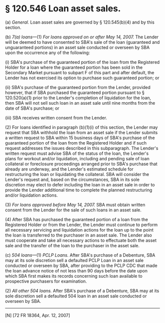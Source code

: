 # § 120.546   Loan asset sales.

(a) *General.* Loan asset sales are governed by § 120.545(b)(4) and by this section.


(b) *7(a) loans*—(1) *For loans approved on or after May 14, 2007.* The Lender will be deemed to have consented to SBA's sale of the loan (guaranteed and unguaranteed portions) in an asset sale conducted or overseen by SBA upon the occurrence any of the following:


(i) SBA's purchase of the guaranteed portion of the loan from the Registered Holder for a loan where the guaranteed portion has been sold in the Secondary Market pursuant to subpart F of this part and after default, the Lender has not exercised its option to purchase such guaranteed portion; or


(ii) SBA's purchase of the guaranteed portion from the Lender, provided however, that if SBA purchased the guaranteed portion pursuant to § 120.520(a)(1) prior to the Lender's completion of liquidation for the loan, then SBA will not sell such loan in an asset sale until nine months from the date of SBA's purchase; or


(iii) SBA receives written consent from the Lender.


(2) For loans identified in paragraph (b)(1)(i) of this section, the Lender may request that SBA withhold the loan from an asset sale if the Lender submits a written request to SBA within 15 business days of SBA's purchase of the guaranteed portion of the loan from the Registered Holder and if such request addresses the issues described in this subparagraph. The Lender's written request must advise SBA of the status of the loan, the Lender's plans for workout and/or liquidation, including and pending sale of loan collateral or foreclosure proceedings arranged prior to SBA's purchase that already are underway, and the Lender's estimated schedule for restructuring the loan or liquidating the collateral. SBA will consider the Lender's request and, based on the circumstances, SBA in its sole discretion may elect to defer including the loan in an asset sale in order to provide the Lender additional time to complete the planned restructuring and/or liquidation actions.


(3) *For loans approved before May 14, 2007.* SBA must obtain written consent from the Lender for the sale of such loans in an asset sale.


(4) After SBA has purchased the guaranteed portion of a loan from the Registered Holder or from the Lender, the Lender must continue to perform all necessary servicing and liquidation actions for the loan up to the point the loan is transferred to the purchaser in an asset sale. The Lender also must cooperate and take all necessary actions to effectuate both the asset sale and the transfer of the loan to the purchaser in the asset sale.


(c) *504 loans*—(1) *PCLP Loans.* After SBA's purchase of a Debenture, SBA may at its sole discretion sell a defaulted PCLP Loan in an asset sale conducted or overseen by SBA, after providing to the PCLP CDC that made the loan advance notice of not less than 90 days before the date upon which SBA first makes its records concerning such loan available to prospective purchasers for examination.


(2) *All other 504 loans.* After SBA's purchase of a Debenture, SBA may at its sole discretion sell a defaulted 504 loan in an asset sale conducted or overseen by SBA.



---

[N] [72 FR 18364, Apr. 12, 2007]




